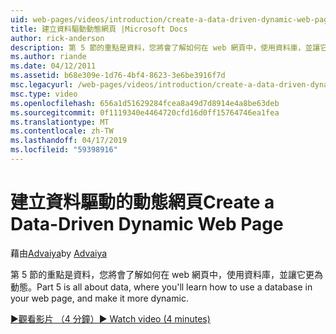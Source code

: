 ```yaml
---
uid: web-pages/videos/introduction/create-a-data-driven-dynamic-web-page
title: 建立資料驅動動態網頁 |Microsoft Docs
author: rick-anderson
description: 第 5 節的重點是資料，您將會了解如何在 web 網頁中，使用資料庫，並讓它更為動態。
ms.author: riande
ms.date: 04/12/2011
ms.assetid: b68e309e-1d76-4bf4-8623-3e6be3916f7d
msc.legacyurl: /web-pages/videos/introduction/create-a-data-driven-dynamic-web-page
msc.type: video
ms.openlocfilehash: 656a1d51629284fcea8a49d7d8914e4a8be63deb
ms.sourcegitcommit: 0f1119340e4464720cfd16d0ff15764746ea1fea
ms.translationtype: MT
ms.contentlocale: zh-TW
ms.lasthandoff: 04/17/2019
ms.locfileid: "59398916"
---
```

# <a name="create-a-data-driven-dynamic-web-page"></a><span data-ttu-id="719d4-103">建立資料驅動的動態網頁</span><span class="sxs-lookup"><span data-stu-id="719d4-103">Create a Data-Driven Dynamic Web Page</span></span>

<span data-ttu-id="719d4-104">藉由[Advaiya](https://twitter.com/Advaiyasolns)</span><span class="sxs-lookup"><span data-stu-id="719d4-104">by [Advaiya](https://twitter.com/Advaiyasolns)</span></span>

<span data-ttu-id="719d4-105">第 5 節的重點是資料，您將會了解如何在 web 網頁中，使用資料庫，並讓它更為動態。</span><span class="sxs-lookup"><span data-stu-id="719d4-105">Part 5 is all about data, where you'll learn how to use a database in your web page, and make it more dynamic.</span></span>

[<span data-ttu-id="719d4-106">&#9654;觀看影片 （4 分鐘）</span><span class="sxs-lookup"><span data-stu-id="719d4-106">&#9654; Watch video (4 minutes)</span></span>](https://channel9.msdn.com/Blogs/ASP-NET-Site-Videos/create-a-data-driven-dynamic-web-page)
